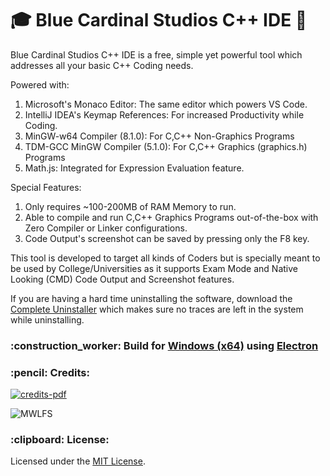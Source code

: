 # :mortar_board: Blue Cardinal Studios C++ IDE :minidisc:

Blue Cardinal Studios C++ IDE is a free, simple yet powerful tool which addresses all your basic C++ Coding needs.

Powered with:
1) Microsoft's Monaco Editor: The same editor which powers VS Code. 
2) IntelliJ IDEA's Keymap References: For increased Productivity while Coding.
3) MinGW-w64 Compiler (8.1.0): For C,C++ Non-Graphics Programs
4) TDM-GCC MinGW Compiler (5.1.0): For C,C++ Graphics (graphics.h) Programs
5) Math.js: Integrated for Expression Evaluation feature.

Special Features:
1) Only requires ~100-200MB of RAM Memory to run.
2) Able to compile and run C,C++ Graphics Programs out-of-the-box with Zero Compiler or Linker configurations.
3) Code Output's screenshot can be saved by pressing only the F8 key.

This tool is developed to target all kinds of Coders but is specially meant to be used by College/Universities as it supports Exam Mode and Native Looking (CMD) Code Output and Screenshot features.

If you are having a hard time uninstalling the software, download the <a href="https://github.com/soulehshaikh99/cppide/releases/download/v1.0.0/Complete.Uninstall.exe">Complete Uninstaller</a> which makes sure no traces are left in the system while uninstalling.

<h3>:construction_worker: Build for <a href="https://www.microsoft.com/en-in/windows">Windows (x64)</a> using <a href="https://electronjs.org/">Electron</a></h3>

<h3>:pencil: Credits:</h3>

<a href="https://github.com/soulehshaikh99/cpp-ide/blob/master/Credits.pdf">![credits-pdf](https://user-images.githubusercontent.com/39525716/51500353-a8eeee00-1df3-11e9-81f4-9b6821f617ff.png)</a>

![MWLFS](https://user-images.githubusercontent.com/39525716/55235884-a629d280-5254-11e9-82d8-d28a4e911750.gif)

<h3>:clipboard: License: </h3> 
Licensed under the <a href="https://github.com/soulehshaikh99/cpp-ide/blob/master/LICENSE">MIT License</a>.
